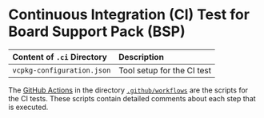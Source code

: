 # Continuous Integration (CI) Test for Board Support Pack (BSP)

Content of `.ci` Directory   | Description
:----------------------------|:-----------------
`vcpkg-configuration.json`   | Tool setup for the CI test

The [GitHub Actions](https://github.com/Open-CMSIS-Pack/ST_NUCLEO-F091RC_BSP/tree/main/README.md#github-actions) in the directory [`.github/workflows`](https://github.com/Open-CMSIS-Pack/ST_NUCLEO-F091RC_BSP/tree/main/.github/workflows) are the scripts for the CI tests. These scripts contain detailed comments about each step that is executed.
